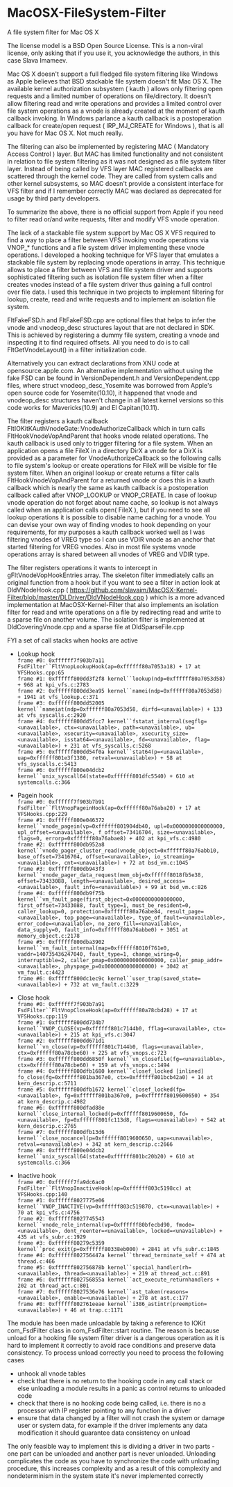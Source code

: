 # MacOSX-FileSystem-Filter
A file system filter for Mac OS X

The license model is a BSD Open Source License. This is a non-viral license, only asking that if you use it, you acknowledge the authors, in this case Slava Imameev.

Mac OS X doesn't support a full fledged file system filtering like Windows as Apple believes that BSD stackable file system doesn't fit Mac OS X. The available kernel authorization subsystem ( kauth ) allows only filtering open requests and a limited number of operations on file/directory. It doesn't allow filtering read and write operations and provides a limited control over file system operations as a vnode is already created at the moment of kauth callback invoking. In Windows parlance a kauth callback is a postoperation callback for create/open request ( IRP_MJ_CREATE for Windows ), that is all you have for Mac OS X. Not much really.

 The filtering can also be implemented by registering MAC ( Mandatory Access Control ) layer. But MAC has limited functionality and not consistent in relation to file system filtering as it was not designed as a file system filter layer. Instead of being called by VFS layer MAC registered callbacks are scattered through the kernel code. They are called from system calls and other kernel subsystems, so MAC doesn't provide a consistent interface for VFS filter and if I remember correctly MAC was declared as deprecated for usage by third party developers.

  To summarize the above, there is no official support from Apple if you need to filter read or/and write requests, filter and modify VFS vnode operation.

The lack of a stackable file system support by Mac OS X VFS required to find a way to place a filter between VFS invoking vnode operations via VNOP_* functions and a file system driver implementing these vnode operations. I developed a hooking technique for VFS layer that emulates a stackable file system by replacing vnode operations in array. This technique allows to place a filter between VFS and file system driver and supports sophisticated filtering such as isolation file system filter when a filter creates vnodes instead of a file system driver thus gaining a full control over file data. I used this technique in two projects to implement filtering for lookup, create, read and write requests and to implement an isolation file system.

 FltFakeFSD.h and FltFakeFSD.cpp are optional files that helps to infer the vnode and vnodeop_desc structures layout that are not declared in SDK.  This is achieved by registering a dummy file system, creating a vnode and inspecting it to find required offsets. All you need to do is to call FltGetVnodeLayout() in a filter initialization code.

 Alternatively you can extract declarations from XNU code at opensource.apple.com. An alternative implementation without using the fake FSD can be found in VersionDependent.h and VersionDependent.cpp files, where struct vnodeop_desc_Yosemite was borrowed from Apple's open source code for Yosemite(10.10), it happened that vnode and vnodeop_desc structures haven't change in all latest kernel versions so this code works for Mavericks(10.9) and El Capitan(10.11).

 The filter registers a kauth callback FltIOKitKAuthVnodeGate::VnodeAuthorizeCallback which in turn calls FltHookVnodeVopAndParent that hooks vnode related operations. The kauth callback is used only to trigger filtering for a file system. When an application opens a file FileX in a directory DirX a vnode for a DirX is provided as a parameter for VnodeAuthorizeCallback so the following calls to file system's lookup or create operations for FileX will be visible for file system filter. When an original lookup or create returns a filter calls FltHookVnodeVopAndParent for a returned vnode or does this in a kauth callback which is nearly the same as kauth callback is a postoperation callback called after VNOP_LOOKUP or VNOP_CREATE. In case of lookup vnode operation do not forget about name cache, so lookup is not always called when an application calls open( FileX ), but if you need to see all lookup operations it is possible to disable name caching for a vnode. You can devise your own way of finding vnodes to hook depending on your requirements, for my purposes a kauth callback worked well as I was filtering vnodes of VREG type so I can use VDIR vnode as an anchor that started filtering for VREG vnodes. Also in most file systems vnode operations array is shared between all vnodes of VREG and VDIR type.

 The filter registers operations it wants to intercept in gFltVnodeVopHookEntries array. The skeleton filter immediately calls an original function from a hook but if you want to see a filter in action look at DldVNodeHook.cpp ( https://github.com/slavaim/MacOSX-Kernel-Filter/blob/master/DLDriver/DldVNodeHook.cpp ) which is a more advanced implementation at MacOSX-Kernel-Filter that also implements an isolation filter for read and write operations on a file by redirecting read and write to a sparse file on another volume. The isolation filter is implemented at DldCoveringVnode.cpp and a sparse file at DldSparseFile.cpp

FYI a set of call stacks when hooks are active  
  
 - Lookup hook  
 `frame #0: 0xffffff7f903b7a11 FsdFilter``FltVnopLookupHook(ap=0xffffff80a7053a18) + 17 at VFSHooks.cpp:65`  
 `frame #1: 0xffffff800dd3f2f8 kernel``lookup(ndp=0xffffff80a7053d58) + 968 at kpi_vfs.c:2783`  
 `frame #2: 0xffffff800dd3ea95 kernel``namei(ndp=0xffffff80a7053d58) + 1941 at vfs_lookup.c:371`  
 `frame #3: 0xffffff800dd52005 kernel``nameiat(ndp=0xffffff80a7053d58, dirfd=<unavailable>) + 133 at vfs_syscalls.c:2920`  
 `frame #4: 0xffffff800dd5fcc7 kernel``fstatat_internal(segflg=<unavailable>, ctx=<unavailable>, path=<unavailable>, ub=<unavailable>, xsecurity=<unavailable>, xsecurity_size=<unavailable>, isstat64=<unavailable>, fd=<unavailable>, flag=<unavailable>) + 231 at vfs_syscalls.c:5268`  
 `frame #5: 0xffffff800dd54f0a kernel``stat64(p=<unavailable>, uap=0xffffff801e3f1380, retval=<unavailable>) + 58 at vfs_syscalls.c:5413`  
 `frame #6: 0xffffff800e04dcb2 kernel``unix_syscall64(state=0xffffff801dfc5540) + 610 at systemcalls.c:366`  
  
  
 - Pagein hook  
 `frame #0: 0xffffff7f903b7b91 FsdFilter``FltVnopPageinHook(ap=0xffffff80a76aba20) + 17 at VFSHooks.cpp:229`  
 `frame #1: 0xffffff800e046372 kernel``vnode_pagein(vp=0xffffff801904db40, upl=0x0000000000000000, upl_offset=<unavailable>, f_offset=73416704, size=<unavailable>, flags=0, errorp=0xffffff80a76abae8) + 402 at kpi_vfs.c:4980`  
 `frame #2: 0xffffff800db952a8 kernel``vnode_pager_cluster_read(vnode_object=0xffffff80a76abb10, base_offset=73416704, offset=<unavailable>, io_streaming=<unavailable>, cnt=<unavailable>) + 72 at bsd_vm.c:1045`  
 `frame #3: 0xffffff800db943f3 kernel``vnode_pager_data_request(mem_obj=0xffffff8018fb5e38, offset=73433088, length=<unavailable>, desired_access=<unavailable>, fault_info=<unavailable>) + 99 at bsd_vm.c:826`  
 `frame #4: 0xffffff800db9f75b kernel``vm_fault_page(first_object=0x0000000000000000, first_offset=73433088, fault_type=1, must_be_resident=0, caller_lookup=0, protection=0xffffff80a76abe84, result_page=<unavailable>, top_page=<unavailable>, type_of_fault=<unavailable>, error_code=<unavailable>, no_zero_fill=<unavailable>, data_supply=0, fault_info=0xffffff80a76abbe0) + 3051 at memory_object.c:2178`  
 `frame #5: 0xffffff800dba3902 kernel``vm_fault_internal(map=0xffffff8010f761e0, vaddr=140735436247040, fault_type=1, change_wiring=0, interruptible=2, caller_pmap=0x0000000000000000, caller_pmap_addr=<unavailable>, physpage_p=0x0000000000000000) + 3042 at vm_fault.c:4423`  
 `frame #6: 0xffffff800dc1ec9c kernel``user_trap(saved_state=<unavailable>) + 732 at vm_fault.c:3229`  
  
  
- Close hook  
`frame #0: 0xffffff7f903b7a91 FsdFilter``FltVnopCloseHook(ap=0xffffff80a78cbd28) + 17 at VFSHooks.cpp:119`  
`frame #1: 0xffffff800dd734b7 kernel``VNOP_CLOSE(vp=0xffffff801c7144b0, fflag=<unavailable>, ctx=<unavailable>) + 215 at kpi_vfs.c:3047`  
`frame #2: 0xffffff800dd671d1 kernel``vn_close(vp=0xffffff801c7144b0, flags=<unavailable>, ctx=0xffffff80a78cbe60) + 225 at vfs_vnops.c:723`  
`frame #3: 0xffffff800dd6850f kernel``vn_closefile(fg=<unavailable>, ctx=0xffffff80a78cbe60) + 159 at vfs_vnops.c:1494`  
`frame #4: 0xffffff800dfb1680 kernel``closef_locked [inlined] fo_close(fg=0xffffff801ba367e0, ctx=0xffffff801bcb42a0) + 14 at kern_descrip.c:5711`  
`frame #5: 0xffffff800dfb1672 kernel``closef_locked(fp=<unavailable>, fg=0xffffff801ba367e0, p=0xffffff8019600650) + 354 at kern_descrip.c:4982`  
`frame #6: 0xffffff800dfad88e kernel``close_internal_locked(p=0xffffff8019600650, fd=<unavailable>, fp=0xffffff801fc113d8, flags=<unavailable>) + 542 at kern_descrip.c:2765`  
`frame #7: 0xffffff800dfb13d6 kernel``close_nocancel(p=0xffffff8019600650, uap=<unavailable>, retval=<unavailable>) + 342 at kern_descrip.c:2666`  
`frame #8: 0xffffff800e04dcb2 kernel``unix_syscall64(state=0xffffff801bc20b20) + 610 at systemcalls.c:366`  
  
  
- Inactive hook  
`frame #0: 0xffffff7fa9dc6ac0 FsdFilter``FltVnopInactiveHook(ap=0xffffff803c5198cc) at VFSHooks.cpp:140`  
`frame #1: 0xffffff8027775e06 kernel``VNOP_INACTIVE(vp=0xffffff803c519870, ctx=<unavailable>) + 70 at kpi_vfs.c:4756`  
`frame #2: 0xffffff8027745543 kernel``vnode_rele_internal(vp=0xffffff80bfecbd90, fmode=<unavailable>, dont_reenter=<unavailable>, locked=<unavailable>) + 435 at vfs_subr.c:1929`  
`frame #3: 0xffffff80279c5359 kernel``proc_exit(p=0xffffff80338eb000) + 2841 at vfs_subr.c:1845`  
`frame #4: 0xffffff802756447a kernel``thread_terminate_self + 474 at thread.c:466`  
`frame #5: 0xffffff802756878b kernel``special_handler(rh=<unavailable>, thread=<unavailable>) + 219 at thread_act.c:891`  
`frame #6: 0xffffff802756855a kernel``act_execute_returnhandlers + 202 at thread_act.c:801`  
`frame #7: 0xffffff8027536e76 kernel``ast_taken(reasons=<unavailable>, enable=<unavailable>) + 278 at ast.c:177`  
`frame #8: 0xffffff802761eeae kernel``i386_astintr(preemption=<unavailable>) + 46 at trap.c:1171`  

The module has been made unloadable by taking a reference to IOKit com\_FsdFilter class in com\_FsdFilter::start routine. The reason is because unload for a hooking file system filter driver is a dangerous operation as it is hard to implement it correctly to avoid race conditions and preserve data consistency. To process unload correctly you need to process the following cases  
  
- unhook all vnode tables  
- check that there is no return to the hooking code in any call stack or else unloading a module results in a panic as control returns to unloaded code  
- check that there is no hooking code being called, i.e. there is no a processor with IP register pointing to any function in a driver  
- ensure that data changed by a filter will not crash the system or damage user or system data, for example if the driver implements any data modification it should guarantee data consistency on unload  
  
The only feasible way to implement this is dividing a driver in two parts - one part can be unloaded and another part is never unloaded. Unloading complicates the code as you have to synchronize the code with unloading procedure, this increases complexity and as a result of this complexity and nondeterminism in the system state it's never implemented correctly
